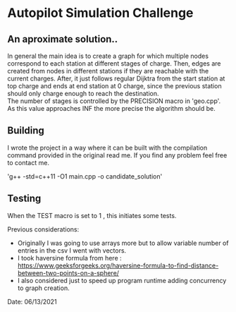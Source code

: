 # Autopilot Simulation Challenge 
## An aproximate solution..

In general the main idea is to create a graph for which multiple nodes correspond to each station at different stages of charge.
Then, edges are created from nodes in different stations if they are reachable with the current charges.
After, it just follows regular Dijktra from the start station at top charge and ends at end station at 0 charge, since the previous station should
only charge enough to reach the destination.  
The number of stages is controlled by the PRECISION macro in 'geo.cpp'. As this value approaches INF the more precise the algorithm should be.

## Building

I wrote the project in a way where it can be built with the compilation command provided in the original read me. 
If you find any problem feel free to contact me.

'g++ -std=c++11 -O1 main.cpp -o candidate_solution'

## Testing
When the TEST macro is set to 1 , this initiates some tests.

Previous considerations:
- Originally I was going to use arrays more but to allow  variable number of entries in the csv I went with vectors.
- I took haversine formula from here : https://www.geeksforgeeks.org/haversine-formula-to-find-distance-between-two-points-on-a-sphere/
- I also considered just to speed up program runtime adding concurrency to graph creation.

Date: 06/13/2021
